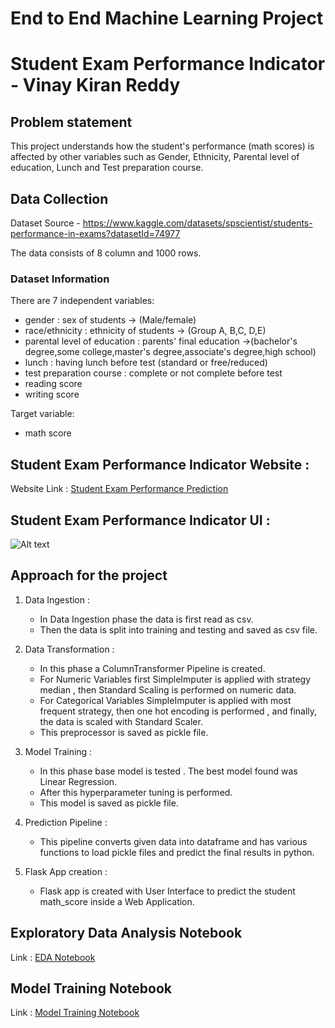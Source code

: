 # End to End Machine Learning Project

# Student Exam Performance Indicator - Vinay Kiran Reddy

## Problem statement
This project understands how the student's performance (math scores) is affected by other variables such as Gender, Ethnicity, Parental level of education, Lunch and Test preparation course.

## Data Collection
Dataset Source - https://www.kaggle.com/datasets/spscientist/students-performance-in-exams?datasetId=74977

The data consists of 8 column and 1000 rows.

### Dataset Information

There are 7 independent variables:

* gender : sex of students -> (Male/female)
* race/ethnicity : ethnicity of students -> (Group A, B,C, D,E)
* parental level of education : parents' final education ->(bachelor's degree,some college,master's degree,associate's degree,high school)
* lunch : having lunch before test (standard or free/reduced)
* test preparation course : complete or not complete before test
* reading score
* writing score

Target variable:
* math score


## Student Exam Performance Indicator Website :

Website Link : [Student Exam Performance Prediction](http://127.0.0.1:5000/predictdata)

## Student Exam Performance Indicator UI :

![Alt text]([image_url](https://github.com/Vinaykiran1819/Student_Performance_End-to-End_ML_Project/blob/main/Student_Exam_Performance_Indicator_UI.png?raw=true))


## Approach for the project 


1. Data Ingestion : 
    * In Data Ingestion phase the data is first read as csv. 
    * Then the data is split into training and testing and saved as csv file.

2. Data Transformation : 
    * In this phase a ColumnTransformer Pipeline is created.
    * For Numeric Variables first SimpleImputer is applied with strategy median , then Standard Scaling is performed on numeric data.
    * For Categorical Variables SimpleImputer is applied with most frequent strategy, then one hot encoding is performed , and finally, the data is scaled with Standard Scaler.
    * This preprocessor is saved as pickle file.

3. Model Training : 
    * In this phase base model is tested . The best model found was Linear Regression.
    * After this hyperparameter tuning is performed.
    * This model is saved as pickle file.

4. Prediction Pipeline : 
    * This pipeline converts given data into dataframe and has various functions to load pickle files and predict the final results in python.

5. Flask App creation : 
    * Flask app is created with User Interface to predict the student math_score inside a Web Application.

## Exploratory Data Analysis Notebook

Link : [EDA Notebook](notebook/1_EDA_STUDENT_PERFORMANCE.ipynb)

## Model Training Notebook

Link : [Model Training Notebook](notebook/2_MODEL_TRAINING.ipynb)

